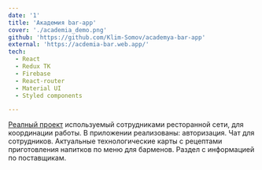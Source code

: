 ```yaml
---
date: '1'
title: 'Академия bar-app'
cover: './academia_demo.png'
github: 'https://github.com/Klim-Somov/academya-bar-app'
external: 'https://acdemia-bar.web.app/'
tech:
  - React
  - Redux TK
  - Firebase
  - React-router
  - Material UI
  - Styled components

---
```


[Реалный проект](https://acdemia-bar.web.app/) используемый сотрудниками ресторанной сети, для координации работы. В приложении реализованы: авторизация. Чат для сотрудников. Актуальные технологические карты с рецептами приготовления напитков по меню для барменов. Раздел с информацией по поставщикам.
